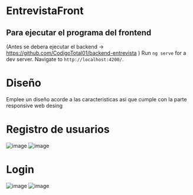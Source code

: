 # EntrevistaFront

## Para ejecutar el programa del frontend
(Antes se debera ejecutar el backend → https://github.com/CodigoTotal01/backend-entrevista )
Run `ng serve` for a dev server. Navigate to `http://localhost:4200/`. 
# Diseño
Emplee un diseño acorde a las caracteristicas asi que cumple con la parte responsive web desing 
# Registro de usuarios
![image](https://user-images.githubusercontent.com/85316618/215911897-79689f72-6f94-4757-b9a5-02c61918ec95.png)
![image](https://user-images.githubusercontent.com/85316618/215911917-2373c6c3-e596-4dbb-8b2c-15729de7a8ec.png)
# Login
![image](https://user-images.githubusercontent.com/85316618/215912033-e4bab0e5-16e3-4910-895d-e88a762cf5da.png)
![image](https://user-images.githubusercontent.com/85316618/215912063-2d5a7ce8-6bde-4b8d-8670-50cc229257b1.png)






